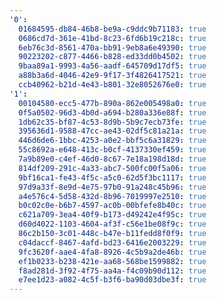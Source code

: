 ```yaml
---
'0':
  01684595-db84-46b8-be9a-c9ddc9b71183: true
  0686cd7d-361e-41bd-8c23-6fd6b19c218c: true
  6eb76c3d-8561-470a-bb91-9eb8a6e49390: true
  90223202-c877-4466-b828-ed33dd0b4502: true
  9baa89a1-9993-4a56-aadf-645709d17df5: true
  a88b3a6d-4046-42e9-9f17-3f4826417521: true
  ccb40962-b21d-4e43-b801-32e8052676e0: true
'1':
  00104580-ecc5-477b-890a-862e005498a0: true
  0f5a0502-96d3-4b0d-a694-b280a336e88f: true
  1db62c35-bf87-4c53-8d9b-5b9c7ecb73fe: true
  395636d1-9588-47cc-ae43-02df5c81a21a: true
  446d6de6-1bbc-4253-a0e2-bbf5c6a31829: true
  55c8692a-e648-413c-b0cf-4137330ef459: true
  7a9b89e0-c4ef-46d0-8c67-7e18a198d18d: true
  814df209-291c-4a33-abc7-500fc00f5a06: true
  9bf16ca1-fe43-4f5c-a5c0-62d5f3bc1117: true
  97d9a33f-8e9d-4e75-97b0-91a248c45b96: true
  a4e576c4-5d58-432d-8b96-7019997e2510: true
  b0c02c0e-b6b7-4597-ac0b-00bfefe8b40c: true
  c621a709-3ea4-40f9-b173-d49242e4f95c: true
  d60d4022-1103-4604-af3f-c56e1be08f9c: true
  86c2b150-3c01-448c-b47e-b11fedd8f0f9: true
  c04daccf-8467-4afd-bd23-6416e2003229: true
  9fc3620f-aae4-4fa8-8926-4c5b9a2de46b: true
  ef1b0233-b238-421e-aa68-568be1599882: true
  f8ad281d-3f92-4f75-aa4a-f4c09b90d112: true
  e7ee1d23-a082-4c5f-b3f6-ba90d03dbe3f: true
---
```

